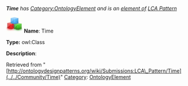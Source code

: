 ___Time__ has [Category:OntologyElement](../../Category/OntologyElement "Category:OntologyElement") and is an [element of](../../Property/ElementOf "Property:ElementOf") [LCA Pattern](../../Submissions/LCA_Pattern "Submissions:LCA Pattern")_


  




[![Class](../../images/thumb/2/27/Class.gif/45px-Class.gif)](../../Image/Class.gif "Class")
__Name__: Time 


__Type:__ owl:Class 


__Description__: 





Retrieved from "[http://ontologydesignpatterns.org/wiki/Submissions:LCA\_Pattern/Time](../../Community/Time)"
 [Category](http://ontologydesignpatterns.org/wiki/Special:Categories "Special:Categories"): [OntologyElement](../../Category/OntologyElement "Category:OntologyElement")